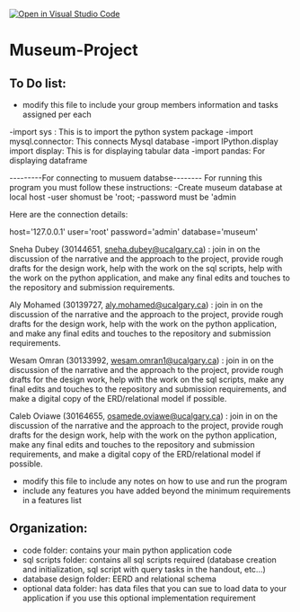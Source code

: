 [![Open in Visual Studio Code](https://classroom.github.com/assets/open-in-vscode-c66648af7eb3fe8bc4f294546bfd86ef473780cde1dea487d3c4ff354943c9ae.svg)](https://classroom.github.com/online_ide?assignment_repo_id=9517378&assignment_repo_type=AssignmentRepo)
# Museum-Project
## To Do list:
- modify this file to include your group members information and tasks assigned per each 


-import sys : This is to import the python system package
-import mysql.connector: This connects Mysql database 
-import IPython.display import display:  This is for displaying tabular data 
-import pandas: For displaying dataframe 

 ---------For connecting to musuem databse--------
For running this program you must follow these instructions:
-Create museum database at local host
-user shomust be 'root;
-password must be 'admin

Here are the connection details:

 host='127.0.0.1'
 user='root'
 password='admin'
 database='museum'

Sneha Dubey (30144651, sneha.dubey@ucalgary.ca) : 
join in on the discussion of the narrative and the approach to the project, provide rough drafts for the design work, help with the work on the sql scripts, help with the work on the python application, and make any final edits and touches to the repository and submission requirements. 

Aly Mohamed (30139727, aly.mohamed@ucalgary.ca) : 
join in on the discussion of the narrative and the approach to the project, provide rough drafts for the design work, help with the work on the python application, and make any final edits and touches to the repository and submission requirements.

Wesam Omran (30133992, wesam.omran1@ucalgary.ca) : 
join in on the discussion of the narrative and the approach to the project, provide rough drafts for the design work, help with the work on the sql scripts, make any final edits and touches to the repository and submission requirements, and make a digital copy of the ERD/relational model if possible. 

Caleb Oviawe (30164655, osamede.oviawe@ucalgary.ca) : 
join in on the discussion of the narrative and the approach to the project, provide rough drafts for the design work, help with the work on the python application, make any final edits and touches to the repository and submission requirements, and make a digital copy of the ERD/relational model if possible.

- modify this file to include any notes on how to use and run the program
- include any features you have added beyond the minimum requirements in a features list

## Organization:
- code folder: contains your main python application code
- sql scripts folder: contains all sql scripts required (database creation and initialization, sql script with query tasks in the handout, etc...)
- database design folder: EERD and relational schema
- optional data folder: has data files that you can sue to load data to your application if you use this optional implementation requirement

